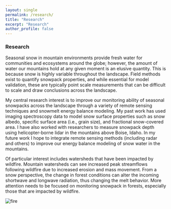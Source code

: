 ```yaml
---
layout: single
permalink: /research/
title: "Research"
excerpt: "Research"
author_profile: false
---
```


### Research
Seasonal snow in mountain environments provide fresh water for communities and ecosystems around the globe; however, the amount of water our mountains hold at any given moment is an elusive quantity. This is because snow is highly variable throughout the landscape. Field methods exist to quantify snowpack properties, and while essential for model validation, these are typically point scale measurements that can be difficult to scale and draw conclusions across the landscape.

My central research interest is to improve our monitoring ability of seasonal snowpacks across the landscape through a variety of remote sensing techniques and snowmelt energy balance modeling. My past work has used imaging spectroscopy data to model snow surface properties such as snow albedo, specific surface area (i.e., grain size), and fractional snow-covered area. I have also worked with researchers to measure snowpack depth using helicopter-borne lidar in the mountains above Boise, Idaho. In my future work I hope to integrate remote sensing methods (including radar and others) to improve our energy balance modeling of snow water in the mountains.

Of particular interest includes watersheds that have been impacted by wildfire. Mountain watersheds can see increased peak streamflows following wildfire due to increased erosion and mass movement. From a snow perspective, the change in forest conditions can alter the incoming shortwave and longwave radiation, thus changing the melt behavior. More attention needs to be focused on monitoring snowpack in forests, especially those that are impacted by wildfire. 


![fire](https://raw.githubusercontent.com/brentwilder/brentwilder.github.io/blob/master/assets/images/20220407_124717.jpg)

